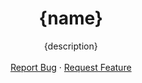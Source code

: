 <!-- Header -->
<br/><br/>
<h1 align="center">{name}</h1>
  <p align="center">
    {description}
    <br />
    <br />
    <a href="{report_bug}">Report Bug</a>
    ·
    <a href="{request_feature}">Request Feature</a>
  </p>
</h1>
<br/><br/>